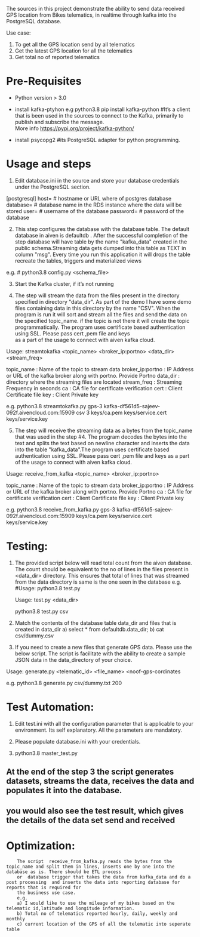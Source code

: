 The sources in this project demonstrate the ability to send data received GPS location from Bikes telematics, in realtime through kafka into the PostgreSQL database.

Use case:
   1) To get all the GPS location send by all telematics
   2) Get the latest GPS location for all the telematics
   3) Get total no of reported telematics

# Pre-Requisites
- Python version > 3.0

- install kafka-ptyhon   e.g python3.8 pip install kafka-python
  #It’s a client that is been used in the sources to connect to the Kafka, primarily to publish and subscribe the message.  
     More info https://pypi.org/project/kafka-python/

- install psycopg2
  #its PostgreSQL adapter for python programming.

# Usage and steps

1) Edit database.ini in the source and store your database credentials under the PostgreSQL section.

[postgresql]
host=<host name or URI >      # hostname or URL where of postgres database
database=<database name>      # database name in the RDS instance where the data will be stored
user=<username>               # username of the database
password=<password>           # password of the database


2)  This step configures the database with the database table. The default database in aiven is defaultdb .  After the successful completion of the step 
    database will have  table by the name "kafka_data" created in the public  schema.Streaming data gets dumped into this table as TEXT in column "msg". 
    Every time you run this application it will drops the table recreate the tables, triggers and materialized views

e.g. #  python3.8 config.py <schema_file>

3) Start the Kafka cluster, if it’s not running


4) The step will stream the data from the files present in the directory  specified in directory "data_dir". As part of the demo I have some demo files containing 
   data in this directory by the name "CSV".  When the program is run it will sort and stream all the files and send the data on the specified topic_name. if the 
   topic is not there it will create  the topic programmatically. The program uses certificate based authentication using SSL. Please pass cert ,pem file and keys  
   as a part of the usage to connect with aiven kafka cloud.

Usage: streamtokafka <topic_name> <broker_ip:portno> <data_dir> <stream_freq> <ca> <cert> <key>
 
 topic_name	  : Name of the topic to stream data
 broker_ip:portno : IP Address or URL of the kafka broker along with portno. Provide Portno 
 data_dir         : directory where the streaming files are located
 stream_freq      : Streaming Frequency in seconds 
 ca               : CA file for certificate verification 
 cert             : Client Certificate file
 key              : Client Private key 

e.g. python3.8 streamtokafka.py gps-3  kafka-df561d5-sajeev-092f.aivencloud.com:15909 csv 3   keys/ca.pem keys/service.cert  keys/service.key 

5) The step will receive the streaming data as a bytes from the topic_name that was used in the step #4. The program decodes the bytes into the text and splits 
   the text based on  newline character and inserts the data into the table "kafka_data".The program uses certificate based authentication using SSL. Please pass 
   cert ,pem file and keys  as a part of the usage to connect with aiven kafka cloud.


Usage: receive_from_kafka  <topic_name> <broker_ip:portno> <ca> <cert> <key>
 
 topic_name	  : Name of the topic to stream data
 broker_ip:portno : IP Address or URL of the kafka broker along with portno. Provide Portno 
 ca               : CA file for certificate verification 
 cert             : Client Certificate file
 key              : Client Private key 

e.g. python3.8 receive_from_kafka.py gps-3  kafka-df561d5-sajeev-092f.aivencloud.com:15909  keys/ca.pem keys/service.cert  keys/service.key

# Testing:

1) The provided  script below will read total count from the aiven database. The count should be equivalent to the no of lines in the files present in <data_dir> directory.
   This ensures that total of lines that was streamed from the data directory is same is the one seen in the database
   e.g. #Usage: python3.8 test.py  

   Usage: test.py  <data_dir>

   python3.8 test.py csv

2) Match the contents of the database table data_dir and files that is created in data_dir 
   a) select * from defaultdb.data_dir; 
   b) cat csv/dummy.csv

3) If you need to create a new files that generate GPS data. Please use the below script. The script is facilitate with the ability to create a sample JSON data in the data_directory of your choice.

Usage: generate.py  <telematic_id> <file_name> <noof-gps-cordinates

e.g.   python3.8 generate.py  csv/dummy.txt 200 

# Test Automation:
 1) Edit test.ini with all the configuration parameter that is applicable to your environment. Its self explanatory. All the parameters are mandatory.
 
 2) Please populate database.ini with your credentials.
 
 3) python3.8 master_test.py 
  ## At the end of the step 3 the script generates datasets, streams the data, receives the data and populates it into the database.
  ## you would also see the test result, which gives the details of the data set send and received
 
# Optimization:

        The script  receive_from_kafka.py reads the bytes from the topic_name and split them in lines, inserts one by one into the database as is. There should be ETL process 
        or  database trigger that takes the data from kafka_data and do a post processing  and inserts the data into reporting database for reports that is required for 
        the business use case.
        e.g.
        a) I would like to use the mileage of my bikes based on the telematic id,latitude and longitude information.
        b) Total no of telematics reported hourly, daily, weekly and monthly
        c) current location of the GPS of all the telematic into seperate table
        
        

      
